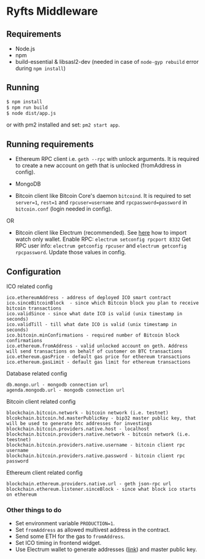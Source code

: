# Ryfts Middleware

## Requirements
- Node.js
- npm
- build-essential & libsasl2-dev (needed in case of `node-gyp rebuild` error during `npm install`)

## Running
```sh
$ npm install
$ npm run build
$ node dist/app.js
```

or with pm2 installed and set: `pm2 start app`.

## Running requirements
 - Ethereum RPC client i.e. `geth --rpc` with unlock arguments.
It is required to create a new account on geth that is unlocked (fromAddress in config).

 - MongoDB
 
 - Bitcoin client like Bitcoin Core's daemon `bitcoind`.
 It is required to set `server=1`, `rest=1` and `rpcuser=username` and `rpcpassword=password` in `bitcoin.conf` (login needed in config).
 
 OR
 
 - Bitcoin client like Electrum (recommended).
 See [here](http://docs.electrum.org/en/latest/merchant.html) how to import watch only wallet.
 Enable RPC: `electrum setconfig rpcport 8332`
 Get RPC user info: `electrum getconfig rpcuser` and `electrum getconfig rpcpassword`.
 Update those values in config.
 

## Configuration
ICO related config
```
ico.ethereumAddress - address of deployed ICO smart contract
ico.sinceBitcoinBlock  - since which Bitcoin block you plan to receive bitcoin transactions
ico.validSince - since what date ICO is valid (unix timestamp in seconds)
ico.validTill - till what date ICO is valid (unix timestamp in seconds)
ico.bitcoin.minConfirmations - required number of Bitcoin block confirmations
ico.ethereum.fromAddress - valid unlocked account on geth. Address will send transactions on behalf of customer on BTC transactions
ico.ethereum.gasPrice - default gas price for ethereum transactions
ico.ethereum.gasLimit - default gas limit for ethereum transactions
```
Database related config
```
db.mongo.url - mongodb connection url
agenda.mongodb.url - mongodb connection url
```
Bitcoin client related config
```
blockchain.bitcoin.network - bitcoin network (i.e. testnet)
blcokchain.bitcoin.hd.masterPublicKey - bip32 master public key, that will be used to generate btc addresses for investings
blockchain.bitcoin.providers.native.host - localhost
blockchain.bitcoin.providers.native.network - bitcoin network (i.e. teestnet)
blockchain.bitcoin.providers.native.username - bitcoin client rpc username
blockchain.bitcoin.providers.native.password - bitcoin client rpc password
```
Ethereum client related config
```
blockchain.ethereum.providers.native.url - geth json-rpc url
blockchain.ethereum.listener.sinceBlock - since what block ico starts on ethereum
```

### Other things to do
* Set environment variable `PRODUCTION=1`.
* Set `fromAddress` as allowed multivest address in the contract.
* Send some ETH for the gas to `fromAddress`.
* Set ICO timing in frontend widget.
* Use Electrum wallet to generate addresses ([link](http://docs.electrum.org/en/latest/faq.html#how-can-i-pre-generate-new-addresses)) and master public key.
